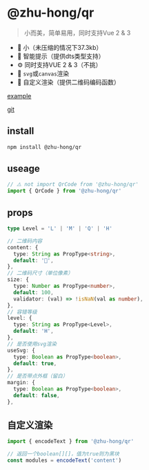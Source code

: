# @zhu-hong/qr

> 小而美，简单易用，同时支持Vue 2 & 3

- 🤏 小（未压缩的情况下37.3kb）
- 🤖 智能提示（提供dts类型支持）
- ⚙️ 同时支持VUE 2 & 3（不挑）
- 🍴 `svg`或`canvas`渲染
- 👀 自定义渲染（提供二维码编码函数）

[example](https://643f508e85825e2b016f44ae--super-stardust-82c84e.netlify.app)

[git](https://github.com/zhu-hong/qr)

## install

```sh
npm install @zhu-hong/qr
```

## useage

```ts
// ⚠️ not import QrCode from '@zhu-hong/qr'
import { QrCode } from '@zhu-hong/qr'
```

## props

```ts
type Level = 'L' | 'M' | 'Q' | 'H'

// 二维码内容
content: {
  type: String as PropType<string>,
  default: '👀',
},
// 二维码尺寸（单位像素）
size: {
  type: Number as PropType<number>,
  default: 100,
  validator: (val) => !isNaN(val as number),
},
// 容错等级
level: {
  type: String as PropType<Level>,
  default: 'H',
},
// 是否使用svg渲染
useSvg: {
  type: Boolean as PropType<boolean>,
  default: true,
},
// 是否带点外框（留白）
margin: {
  type: Boolean as PropType<boolean>,
  default: false,
},
```

## 自定义渲染

```ts
import { encodeText } from '@zhu-hong/qr'

// 返回一个boolean[][]，值为true则为黑块
const modules = encodeText('content')
```
